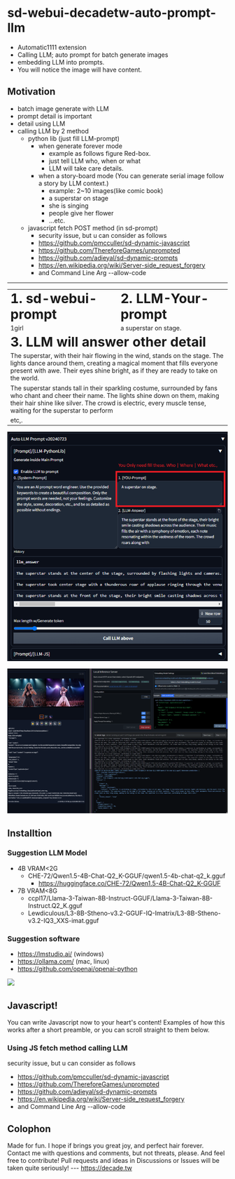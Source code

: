# sd-webui-decadetw-auto-prompt-llm
* Automatic1111 extension 
* Calling LLM; auto prompt for batch generate images 
* embedding LLM into prompts.
* You will notice the image will have content.

## Motivation

* batch image generate with LLM
* prompt detail is important
* detail using LLM
* calling LLM by 2 method
  * python lib (just fill LLM-prompt)
    * when generate forever mode
      * example as follows figure Red-box. 
      * just tell LLM who, when or what
      * LLM will take care details.
    * when a story-board mode (You can generate serial image follow a story by LLM context.)
      * example: 2~10 images(like comic book)
      * a superstar on stage
      * she is singing
      * people give her flower
      * ...etc.
  * javascript fetch POST method (in sd-prompt)
    * security issue, but u can consider as follows 
    * https://github.com/pmcculler/sd-dynamic-javascript
    * https://github.com/ThereforeGames/unprompted
    * https://github.com/adieyal/sd-dynamic-prompts
    * https://en.wikipedia.org/wiki/Server-side_request_forgery
    * and Command Line Arg --allow-code


---


<table style="border-width:0px" >
 <tr>
    <td><b style="font-size:30px">1. sd-webui-prompt</b></td>
    <td><b style="font-size:30px">2. LLM-Your-prompt</b></td>
 </tr>
 <tr>
    <td>1girl</td>
    <td>a superstar on stage.</td>
 </tr>
<tr>
    <td colspan="2"><b style="font-size:30px">3. LLM will answer other detail</b></td>
 </tr>
<tr >
    <td colspan="2">The superstar, with their hair flowing in the wind, stands on the stage. The lights dance around them, creating a magical moment that fills everyone present with awe. Their eyes shine bright, as if they are ready to take on the world.</td>
 </tr>
<tr >
    <td colspan="2">The superstar stands tall in their sparkling costume, surrounded by fans who chant and cheer their name. The lights shine down on them, making their hair shine like silver. The crowd is electric, every muscle tense, waiting for the superstar to perform</td>
 </tr>
<tr >
    <td colspan="2">etc,.</td>
 </tr>
</table>

![readme0.png](images/readme0.png)

![readme1.png](images/readme1.png)

## Installtion

### Suggestion LLM Model

* 4B VRAM<2G
  * CHE-72/Qwen1.5-4B-Chat-Q2_K-GGUF/qwen1.5-4b-chat-q2_k.gguf
    * https://huggingface.co/CHE-72/Qwen1.5-4B-Chat-Q2_K-GGUF
* 7B VRAM<8G
  * ccpl17/Llama-3-Taiwan-8B-Instruct-GGUF/Llama-3-Taiwan-8B-Instruct.Q2_K.gguf
  * Lewdiculous/L3-8B-Stheno-v3.2-GGUF-IQ-Imatrix/L3-8B-Stheno-v3.2-IQ3_XXS-imat.gguf

### Suggestion software

* https://lmstudio.ai/ (windows)
* https://ollama.com/ (mac, linux)
* https://github.com/openai/openai-python

<img src="https://lmstudio.ai/static/media/demo2.9df5a0e5a9f1d72715e0.gif" width=40%>



## Javascript!

You can write Javascript now to your heart's content! Examples of how this works after a short preamble, or you can scroll straight to them below.

### Using JS fetch method calling LLM

security issue, but u can consider as follows

  * https://github.com/pmcculler/sd-dynamic-javascript
  * https://github.com/ThereforeGames/unprompted
  * https://github.com/adieyal/sd-dynamic-prompts
  * https://en.wikipedia.org/wiki/Server-side_request_forgery
  * and Command Line Arg --allow-code

## Colophon

Made for fun. I hope if brings you great joy, and perfect hair forever. Contact me with questions and comments, but not threats, please. And feel free to contribute! Pull requests and ideas in Discussions or Issues will be taken quite seriously!
--- https://decade.tw

